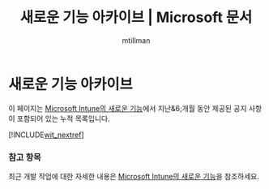 ﻿---
title: "새로운 기능 아카이브 | Microsoft 문서"
description: "Microsoft Intune에 대한 새로운 기능 공지"
keywords: 
author: mtillman
ms.author: mtillman
manager: angrobe
ms.date: 02/15/2017
ms.topic: article
ms.prod: 
ms.service: microsoft-intune
ms.technology: 
ms.assetid: ed2db991-4729-49a7-a1e6-be2ffa0d03d1
ROBOTS: noindex,nofollow
ms.suite: ems
ms.custom: intune-classic
translationtype: Human Translation
ms.sourcegitcommit: 43e951d763d788d94e97c35ea4c25a9c700baf1e
ms.openlocfilehash: 1b1775507b454d45a673ca30c1674ac54b92a056
ms.lasthandoff: 02/07/2017


---
# <a name="whats-new-archive"></a>새로운 기능 아카이브

이 페이지는 [Microsoft Intune의 새로운 기능](whats-new-in-microsoft-intune.md)에서 지난&6;개월 동안 제공된 공지 사항이 포함되어 있는 누적 목록입니다.

[!INCLUDE[wit_nextref](../includes/whats-new-last-six-months.md)]

### <a name="see-also"></a>참고 항목
최근 개발 작업에 대한 자세한 내용은 [Microsoft Intune의 새로운 기능](whats-new-in-microsoft-intune.md)을 참조하세요.

